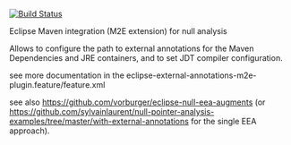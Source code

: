 [![Build Status](https://travis-ci.org/sylvainlaurent/eclipse-external-annotations-m2e-plugin.svg)](https://travis-ci.org/sylvainlaurent/eclipse-external-annotations-m2e-plugin)

Eclipse Maven integration (M2E extension) for null analysis

Allows to configure the path to external annotations for the Maven Dependencies and JRE containers, and to set JDT compiler configuration.

see more documentation in the eclipse-external-annotations-m2e-plugin.feature/feature.xml

see also https://github.com/vorburger/eclipse-null-eea-augments (or https://github.com/sylvainlaurent/null-pointer-analysis-examples/tree/master/with-external-annotations for the single EEA approach).

